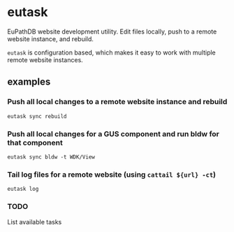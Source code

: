 # eutask

EuPathDB website development utility. Edit files locally, push to a remote
website instance, and rebuild.

`eutask` is configuration based, which makes it easy to work with multiple
remote website instances.

## examples

### Push all local changes to a remote website instance and rebuild
```
eutask sync rebuild
```

### Push all local changes for a GUS component and run bldw for that component
```
eutask sync bldw -t WDK/View
```

### Tail log files for a remote website (using `cattail ${url} -ct`)
```
eutask log
```

### TODO
List available tasks
